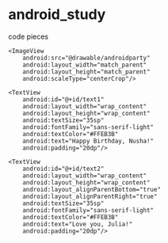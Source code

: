 # android_study
code pieces

<?xml version="1.0" encoding="utf-8"?>
<RelativeLayout
    xmlns:android="http://schemas.android.com/apk/res/android"
    xmlns:tools="http://schemas.android.com/tools"
    android:layout_width="match_parent"
    android:layout_height="match_parent">

    <ImageView
        android:src="@drawable/androidparty"
        android:layout_width="match_parent"
        android:layout_height="match_parent"
        android:scaleType="centerCrop"/>

    <TextView
        android:id="@+id/text1"
        android:layout_width="wrap_content"
        android:layout_height="wrap_content"
        android:textSize="35sp"
        android:fontFamily="sans-serif-light"
        android:textColor="#FFEB3B"
        android:text="Happy Birthday, Nusha!"
        android:padding="20dp"/>

    <TextView
        android:id="@+id/text2"
        android:layout_width="wrap_content"
        android:layout_height="wrap_content"
        android:layout_alignParentBottom="true"
        android:layout_alignParentRight="true"
        android:textSize="35sp"
        android:fontFamily="sans-serif-light"
        android:textColor="#FFEB3B"
        android:text="Love you, Julia!"
        android:padding="20dp"/>

</RelativeLayout>
